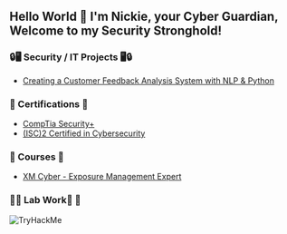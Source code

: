 ## Hello World 👋 I'm Nickie, your Cyber Guardian, Welcome to my Security Stronghold!
<h3>🔒🖥️ Security / IT Projects 🖥️🔒</h3>

- [Creating a Customer Feedback Analysis System with NLP & Python](https://github.com/NickieNetDefense/Customer_Feedback_Analysis_System)

<h3>📜 Certifications 📜</h3>

- [CompTia Security+](https://www.credly.com/earner/earned/badge/9c161bf6-0202-407a-acd7-7548b3ece7ed)
- [(ISC)2 Certified in Cybersecurity](https://www.credly.com/earner/earned/badge/59b41494-6df7-495e-8731-5e7be77919d6)

<h3>🏫 Courses 🏫</h3>

- [XM Cyber - Exposure Management Expert](https://www.credly.com/earner/earned/badge/0ca150d2-b7f9-45e7-9157-5c84fb4e5fae)

<h3>🧪🥼 Lab Work🥼 🧪</h3>
<img src="https://tryhackme-badges.s3.amazonaws.com/ellis.perez.nick.png" alt="TryHackMe">

<!--
**NickieNetDefense/NickieNetDefense** is a ✨ _special_ ✨ repository because its `README.md` (this file) appears on your GitHub profile.

Here are some ideas to get you started:

- 🔭 I’m currently working on ...
- 🌱 I’m currently learning ...
- 👯 I’m looking to collaborate on ...
- 🤔 I’m looking for help with ...
- 💬 Ask me about ...
- 📫 How to reach me: ...
- 😄 Pronouns: ...
- ⚡ Fun fact: ...
-->
